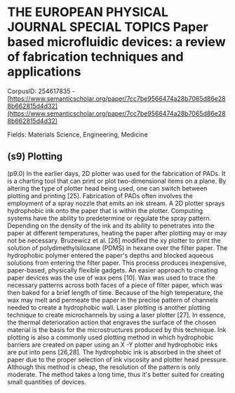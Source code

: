 # THE EUROPEAN PHYSICAL JOURNAL SPECIAL TOPICS Paper based microfluidic devices: a review of fabrication techniques and applications

CorpusID: 254617835 - [https://www.semanticscholar.org/paper/7cc7be9566474a28b7065d86e288b662815d4d32](https://www.semanticscholar.org/paper/7cc7be9566474a28b7065d86e288b662815d4d32)

Fields: Materials Science, Engineering, Medicine

## (s9) Plotting
(p9.0) In the earlier days, 2D plotter was used for the fabrication of PADs. It is a charting tool that can print or plot two-dimensional items on a plane. By altering the type of plotter head being used, one can switch between plotting and printing [25]. Fabrication of PADs often involves the employment of a spray nozzle that emits an ink stream. A 2D plotter sprays hydrophobic ink onto the paper that is within the plotter. Computing systems have the ability to predetermine or regulate the spray pattern. Depending on the density of the ink and its ability to penetrates into the paper at different temperatures, heating the paper after plotting may or may not be necessary. Bruzewicz et al. [26] modified the xy plotter to print the solution of polydimethylsiloxane (PDMS) in hexane over the filter paper. The hydrophobic polymer entered the paper's depths and blocked aqueous solutions from entering the filter paper. This process produces inexpensive, paper-based, physically flexible gadgets. An easier approach to creating paper devices was the use of wax pens [10]. Wax was used to trace the necessary patterns across both faces of a piece of filter paper, which was then baked for a brief length of time. Because of the high temperature, the wax may melt and permeate the paper in the precise pattern of channels needed to create a hydrophobic wall. Laser plotting is another plotting technique to create microchannels by using a laser plotter [27]. In essence, the thermal deterioration action that engraves the surface of the chosen material is the basis for the microstructures produced by this technique. Ink plotting is also a commonly used plotting method in which hydrophobic barriers are created on paper using an X -Y plotter and hydrophobic inks are put into pens [26,28]. The hydrophobic ink is absorbed in the sheet of paper due to the proper selection of ink viscosity and plotter head pressure. Although this method is cheap, the resolution of the pattern is only moderate. The method takes a long time, thus it's better suited for creating small quantities of devices.  
